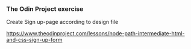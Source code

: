 ### The Odin Project exercise

Create Sign up-page according to design file

https://www.theodinproject.com/lessons/node-path-intermediate-html-and-css-sign-up-form
